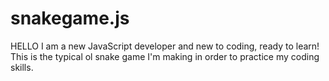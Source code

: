 # snakegame.js
HELLO I am a new JavaScript developer and new to coding, ready to learn!
This is the typical ol snake game I'm making in order to practice my coding skills.
